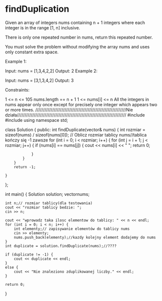 # findDuplication
Given an array of integers nums containing n + 1 integers where each integer is in the range [1, n] inclusive.

There is only one repeated number in nums, return this repeated number.

You must solve the problem without modifying the array nums and uses only constant extra space.

 

Example 1:

Input: nums = [1,3,4,2,2]
Output: 2
Example 2:

Input: nums = [3,1,3,4,2]
Output: 3
 

Constraints:

1 <= n <= 105
nums.length == n + 1
1 <= nums[i] <= n
All the integers in nums appear only once except for precisely one integer which appears two or more times.
///////////////////////////////////////////////////////////Nie działa///////////////////////////////////////////////////////////////////////
#include <iostream>
#include <vector>
using namespace std;

class Solution {
public:
    int findDuplicate(vector<int>& nums) {
        int rozmiar = sizeof(nums) / sizeof(nums[0]); // Oblicz rozmiar tablicy nums//tablica kończy się -1 zawsze
        for (int i = 0; i < rozmiar; i++) {
            for (int j = i + 1; j < rozmiar; j++) {
                if (nums[i] == nums[j]) {
                    cout << nums[i] << " ";
                    return 0;

                }
            }
        }
        return -1;

    }
};


int main()
{
    Solution solution;
    vector<int>nums;
    
    int n;// rozmiar tablicy(dla testowania)
    cout << "rozmiar tablicy bedzie: ";
    cin >> n;

    cout << "wprowadz taka ilosc elementow do tablicy: " << n << endl;
    for (int i = 0; i < n; i++) {
        int elementy;// zapisywanie elementów do tablicy nums
        cin >> elementy;
        nums.push_back(elementy);//kazdy kolejny element dodajemy do nums
    }
    int duplicate = solution.findDuplicate(nums);//????
   
    if (duplicate != -1) {
        cout << duplicate << endl;
    }
    else {
        cout << "Nie znaleziono zduplikowanej liczby." << endl;
    }

    return 0;
}
